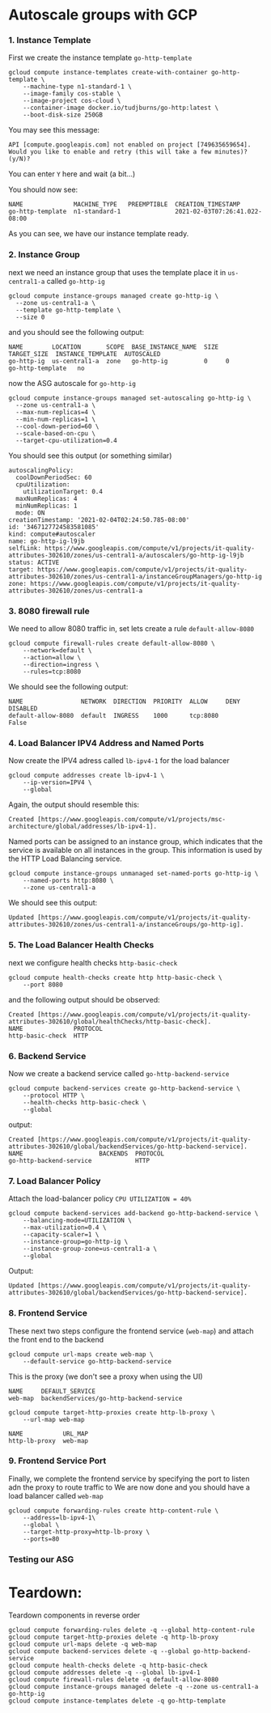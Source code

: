 # Autoscale groups with GCP

### 1. Instance Template

First we create the instance template ``go-http-template``
```
gcloud compute instance-templates create-with-container go-http-template \
    --machine-type n1-standard-1 \
    --image-family cos-stable \
    --image-project cos-cloud \
    --container-image docker.io/tudjburns/go-http:latest \
    --boot-disk-size 250GB
```

You may see this message:

```
API [compute.googleapis.com] not enabled on project [749635659654]. 
Would you like to enable and retry (this will take a few minutes)? 
(y/N)? 

```
You can enter ``Y`` here and wait (a bit...)

You should now see:

```
NAME              MACHINE_TYPE   PREEMPTIBLE  CREATION_TIMESTAMP
go-http-template  n1-standard-1               2021-02-03T07:26:41.022-08:00
```
As you can see, we have our instance template ready.

### 2. Instance Group

next we need an instance group that  uses the template place it in ``us-central1-a`` called ``go-http-ig``

```
gcloud compute instance-groups managed create go-http-ig \
  --zone us-central1-a \
  --template go-http-template \
  --size 0
```
and you should see the following output:

```
NAME        LOCATION       SCOPE  BASE_INSTANCE_NAME  SIZE  TARGET_SIZE  INSTANCE_TEMPLATE  AUTOSCALED
go-http-ig  us-central1-a  zone   go-http-ig          0     0            go-http-template   no
```

now the ASG autoscale for ``go-http-ig``

```
gcloud compute instance-groups managed set-autoscaling go-http-ig \
  --zone us-central1-a \
  --max-num-replicas=4 \
  --min-num-replicas=1 \
  --cool-down-period=60 \
  --scale-based-on-cpu \
  --target-cpu-utilization=0.4
```

You should see this output (or something similar)

```
autoscalingPolicy:
  coolDownPeriodSec: 60
  cpuUtilization:
    utilizationTarget: 0.4
  maxNumReplicas: 4
  minNumReplicas: 1
  mode: ON
creationTimestamp: '2021-02-04T02:24:50.785-08:00'
id: '3467127724583581085'
kind: compute#autoscaler
name: go-http-ig-l9jb
selfLink: https://www.googleapis.com/compute/v1/projects/it-quality-attributes-302610/zones/us-central1-a/autoscalers/go-http-ig-l9jb
status: ACTIVE
target: https://www.googleapis.com/compute/v1/projects/it-quality-attributes-302610/zones/us-central1-a/instanceGroupManagers/go-http-ig
zone: https://www.googleapis.com/compute/v1/projects/it-quality-attributes-302610/zones/us-central1-a
```

### 3. 8080 firewall rule

We need to allow 8080 traffic in, set lets 
create a rule ``default-allow-8080``

```
gcloud compute firewall-rules create default-allow-8080 \
    --network=default \
    --action=allow \
    --direction=ingress \
    --rules=tcp:8080
```

We should see the following output:

```
NAME                NETWORK  DIRECTION  PRIORITY  ALLOW     DENY  DISABLED
default-allow-8080  default  INGRESS    1000      tcp:8080        False
```

### 4. Load Balancer IPV4 Address and Named Ports

Now create the IPV4 adress called ``lb-ipv4-1`` for the load balancer

```
gcloud compute addresses create lb-ipv4-1 \
    --ip-version=IPV4 \
    --global
```
Again, the output should resemble this:
```
Created [https://www.googleapis.com/compute/v1/projects/msc-architecture/global/addresses/lb-ipv4-1].
```

Named ports can be assigned to an instance group, which indicates 
that the service is available on all instances in the group. 
This information is used by the HTTP Load Balancing service.

```
gcloud compute instance-groups unmanaged set-named-ports go-http-ig \
    --named-ports http:8080 \
    --zone us-central1-a
```

We should see this output:

```
Updated [https://www.googleapis.com/compute/v1/projects/it-quality-attributes-302610/zones/us-central1-a/instanceGroups/go-http-ig].
```

### 5. The Load Balancer Health Checks

next we configure health checks ``http-basic-check``
```
gcloud compute health-checks create http http-basic-check \
    --port 8080
```

and the following output should be observed:

```
Created [https://www.googleapis.com/compute/v1/projects/it-quality-attributes-302610/global/healthChecks/http-basic-check].
NAME              PROTOCOL
http-basic-check  HTTP
```

### 6. Backend Service

Now we create a backend service called ``go-http-backend-service``
```
gcloud compute backend-services create go-http-backend-service \
    --protocol HTTP \
    --health-checks http-basic-check \
    --global
```

output: 
```
Created [https://www.googleapis.com/compute/v1/projects/it-quality-attributes-302610/global/backendServices/go-http-backend-service].
NAME                     BACKENDS  PROTOCOL
go-http-backend-service            HTTP
```

### 7. Load Balancer Policy

Attach the load-balancer policy ``CPU UTILIZATION = 40%``

```
gcloud compute backend-services add-backend go-http-backend-service \
    --balancing-mode=UTILIZATION \
    --max-utilization=0.4 \
    --capacity-scaler=1 \
    --instance-group=go-http-ig \
    --instance-group-zone=us-central1-a \
    --global
```
Output:
```
Updated [https://www.googleapis.com/compute/v1/projects/it-quality-attributes-302610/global/backendServices/go-http-backend-service].
```

### 8. Frontend Service

These next two steps configure the frontend service 
(``web-map``) and attach the front end to the backend
```
gcloud compute url-maps create web-map \
    --default-service go-http-backend-service
```
This is the proxy (we don't see a proxy when using the UI)

```
NAME     DEFAULT_SERVICE
web-map  backendServices/go-http-backend-service
```

```
gcloud compute target-http-proxies create http-lb-proxy \
    --url-map web-map
```

```
NAME           URL_MAP
http-lb-proxy  web-map
```

### 9. Frontend Service Port

Finally, we complete the frontend service by specifying
the port to listen adn the proxy to route traffic to
We are now done and you should have a load balancer
called ``web-map``
```
gcloud compute forwarding-rules create http-content-rule \
    --address=lb-ipv4-1\
    --global \
    --target-http-proxy=http-lb-proxy \
    --ports=80
```
### Testing our ASG

# Teardown:
Teardown components in reverse order
```
gcloud compute forwarding-rules delete -q --global http-content-rule 
gcloud compute target-http-proxies delete -q http-lb-proxy
gcloud compute url-maps delete -q web-map
gcloud compute backend-services delete -q --global go-http-backend-service 
gcloud compute health-checks delete -q http-basic-check
gcloud compute addresses delete -q --global lb-ipv4-1
gcloud compute firewall-rules delete -q default-allow-8080
gcloud compute instance-groups managed delete -q --zone us-central1-a go-http-ig
gcloud compute instance-templates delete -q go-http-template
```

